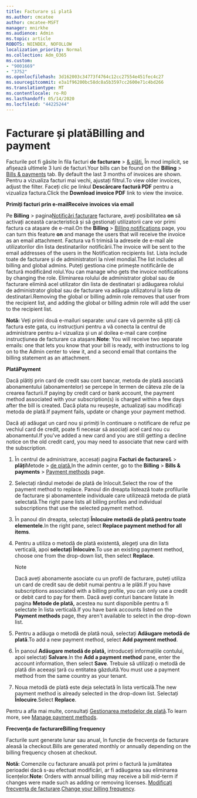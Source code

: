 ```yaml
---
title: Facturare și plată
ms.author: cmcatee
author: cmcatee-MSFT
manager: mnirkhe
ms.audience: Admin
ms.topic: article
ROBOTS: NOINDEX, NOFOLLOW
localization_priority: Normal
ms.collection: Adm_O365
ms.custom:
- "9001669"
- "3752"
ms.openlocfilehash: 3d162003c34773f4764c12cc27554e451fec4c27
ms.sourcegitcommit: e3a1f96200bc58dc8a5b3597cc2600e71c4bd266
ms.translationtype: MT
ms.contentlocale: ro-RO
ms.lasthandoff: 05/14/2020
ms.locfileid: "44225244"
---
```

# <a name="billing-and-payment"></a><span data-ttu-id="92993-102">Facturare și plată</span><span class="sxs-lookup"><span data-stu-id="92993-102">Billing and payment</span></span>

<span data-ttu-id="92993-103">Facturile pot fi găsite în fila facturi **de facturare**  >  [& plăți.](https://go.microsoft.com/fwlink/p/?linkid=848039)  În mod implicit, se afișează ultimele 3 luni de facturi.</span><span class="sxs-lookup"><span data-stu-id="92993-103">Your bills can be found on the **Billing** > [Bills & payments](https://go.microsoft.com/fwlink/p/?linkid=848039) tab.  By default the last 3 months of invoices are shown.</span></span>  <span data-ttu-id="92993-104">Pentru a vizualiza facturi mai vechi, ajustați filtrul.</span><span class="sxs-lookup"><span data-stu-id="92993-104">To view older invoices, adjust the filter.</span></span>  <span data-ttu-id="92993-105">Faceți clic pe linkul **Descărcare factură PDF** pentru a vizualiza factura.</span><span class="sxs-lookup"><span data-stu-id="92993-105">Click the **Download invoice PDF** link to view the invoice.</span></span>

<span data-ttu-id="92993-106">**Primiți facturi prin e-mail**</span><span class="sxs-lookup"><span data-stu-id="92993-106">**Receive invoices via email**</span></span>

<span data-ttu-id="92993-107">Pe **Billing**  >  pagina[Notificări facturare](https://go.microsoft.com/fwlink/p/?linkid=853212) facturare, aveți posibilitatea **on** să activați această caracteristică și să gestionați utilizatorii care vor primi factura ca atașare de e-mail.</span><span class="sxs-lookup"><span data-stu-id="92993-107">On the **Billing** > [Billing notifications](https://go.microsoft.com/fwlink/p/?linkid=853212) page, you can turn this feature **on** and manage the users that will receive the invoice as an email attachment.</span></span> <span data-ttu-id="92993-108">Factura va fi trimisă la adresele de e-mail ale utilizatorilor din lista destinatarilor notificării.</span><span class="sxs-lookup"><span data-stu-id="92993-108">The invoice will be sent to the email addresses of the users in the Notification recipients list.</span></span> <span data-ttu-id="92993-109">Lista include toate de facturare și de administratori la nivel mondial.</span><span class="sxs-lookup"><span data-stu-id="92993-109">The list includes all billing and global admins.</span></span>  <span data-ttu-id="92993-110">Puteți gestiona cine primește notificările de factură modificând rolul.</span><span class="sxs-lookup"><span data-stu-id="92993-110">You can manage who gets the invoice notifications by changing the role.</span></span>  <span data-ttu-id="92993-111">Eliminarea rolului de administrator global sau de facturare elimină acel utilizator din lista de destinatari și adăugarea rolului de administrator global sau de facturare va adăuga utilizatorul la lista de destinatari.</span><span class="sxs-lookup"><span data-stu-id="92993-111">Removing the global or billing admin role removes that user from the recipient list, and adding the global or billing admin role will add the user to the recipient list.</span></span>

<span data-ttu-id="92993-112">**Notă:** Veți primi două e-mailuri separate: unul care vă permite să știți că factura este gata, cu instrucțiuni pentru a vă conecta la centrul de administrare pentru a-l vizualiza și un al doilea e-mail care conține instrucțiunea de facturare ca atașare.</span><span class="sxs-lookup"><span data-stu-id="92993-112">**Note**: You will receive two separate emails: one that lets you know that your bill is ready, with instructions to log on to the Admin center to view it, and a second email that contains the billing statement as an attachment.</span></span>

<span data-ttu-id="92993-113">**Plată**</span><span class="sxs-lookup"><span data-stu-id="92993-113">**Payment**</span></span>

<span data-ttu-id="92993-114">Dacă plătiți prin card de credit sau cont bancar, metoda de plată asociată abonamentului (abonamentelor) se percepe în termen de câteva zile de la crearea facturii.</span><span class="sxs-lookup"><span data-stu-id="92993-114">If paying by credit card or bank account, the payment method associated with your subscription(s) is charged within a few days after the bill is created.</span></span> <span data-ttu-id="92993-115">Dacă plata nu reușește, actualizați sau modificați metoda de plată.</span><span class="sxs-lookup"><span data-stu-id="92993-115">If payment fails, update or change your payment method.</span></span>

<span data-ttu-id="92993-116">Dacă ați adăugat un card nou și primiți în continuare o notificare de refuz pe vechiul card de credit, poate fi necesar să asociați acel card nou cu abonamentul.</span><span class="sxs-lookup"><span data-stu-id="92993-116">If you've added a new card and you are still getting a decline notice on the old credit card, you may need to associate that new card with the subscription.</span></span>

1. <span data-ttu-id="92993-117">În centrul de administrare, accesați pagina **Facturi de facturare**&  >  **plăți**Metode  >  [de plată.](https://go.microsoft.com/fwlink/p/?linkid=2018806)</span><span class="sxs-lookup"><span data-stu-id="92993-117">In the admin center, go to the **Billing** > **Bills & payments** > [Payment methods](https://go.microsoft.com/fwlink/p/?linkid=2018806) page.</span></span>

2. <span data-ttu-id="92993-118">Selectați rândul metodei de plată de înlocuit.</span><span class="sxs-lookup"><span data-stu-id="92993-118">Select the row of the payment method to replace.</span></span> <span data-ttu-id="92993-119">Panoul din dreapta listează toate profilurile de facturare și abonamentele individuale care utilizează metoda de plată selectată.</span><span class="sxs-lookup"><span data-stu-id="92993-119">The right pane lists all billing profiles and individual subscriptions that use the selected payment method.</span></span>

3. <span data-ttu-id="92993-120">În panoul din dreapta, selectați **Înlocuire metodă de plată pentru toate elementele**.</span><span class="sxs-lookup"><span data-stu-id="92993-120">In the right pane, select **Replace payment method for all items**.</span></span>

4. <span data-ttu-id="92993-121">Pentru a utiliza o metodă de plată existentă, alegeți una din lista verticală, apoi **selectați Înlocuire**.</span><span class="sxs-lookup"><span data-stu-id="92993-121">To use an existing payment method, choose one from the drop-down list, then select **Replace**.</span></span>

    > [!NOTE]
    > <span data-ttu-id="92993-122">Dacă aveți abonamente asociate cu un profil de facturare, puteți utiliza un card de credit sau de debit numai pentru a le plăti.</span><span class="sxs-lookup"><span data-stu-id="92993-122">If you have subscriptions associated with a billing profile, you can only use a credit or debit card to pay for them.</span></span> <span data-ttu-id="92993-123">Dacă aveți conturi bancare listate în pagina **Metode de plată,** acestea nu sunt disponibile pentru a fi selectate în lista verticală.</span><span class="sxs-lookup"><span data-stu-id="92993-123">If you have bank accounts listed on the **Payment methods** page, they aren't available to select in the drop-down list.</span></span>

5. <span data-ttu-id="92993-124">Pentru a adăuga o metodă de plată nouă, selectați **Adăugare metodă de plată**.</span><span class="sxs-lookup"><span data-stu-id="92993-124">To add a new payment method, select **Add payment method**.</span></span>

6. <span data-ttu-id="92993-125">În panoul **Adăugare metodă de plată,** introduceți informațiile contului, apoi selectați **Salvare**.</span><span class="sxs-lookup"><span data-stu-id="92993-125">In the **Add a payment method** pane, enter the account information, then select **Save**.</span></span> <span data-ttu-id="92993-126">Trebuie să utilizați o metodă de plată din aceeași țară cu entitatea găzduită.</span><span class="sxs-lookup"><span data-stu-id="92993-126">You must use a payment method from the same country as your tenant.</span></span>

7. <span data-ttu-id="92993-127">Noua metodă de plată este deja selectată în lista verticală.</span><span class="sxs-lookup"><span data-stu-id="92993-127">The new payment method is already selected in the drop-down list.</span></span> <span data-ttu-id="92993-128">Selectați **Înlocuire**.</span><span class="sxs-lookup"><span data-stu-id="92993-128">Select **Replace**.</span></span>

<span data-ttu-id="92993-129">Pentru a afla mai multe, consultați [Gestionarea metodelor de plată](https://docs.microsoft.com/microsoft-365/commerce/billing-and-payments/manage-payment-methods).</span><span class="sxs-lookup"><span data-stu-id="92993-129">To learn more, see [Manage payment methods](https://docs.microsoft.com/microsoft-365/commerce/billing-and-payments/manage-payment-methods).</span></span>

<span data-ttu-id="92993-130">**Frecvența de facturare**</span><span class="sxs-lookup"><span data-stu-id="92993-130">**Billing frequency**</span></span>

<span data-ttu-id="92993-131">Facturile sunt generate lunar sau anual, în funcție de frecvența de facturare aleasă la checkout.</span><span class="sxs-lookup"><span data-stu-id="92993-131">Bills are generated monthly or annually depending on the billing frequency chosen at checkout.</span></span>  

<span data-ttu-id="92993-132">**Notă:** Comenzile cu facturare anuală pot primi o factură la jumătatea perioadei dacă s-au efectuat modificări, ar fi adăugarea sau eliminarea licențelor.</span><span class="sxs-lookup"><span data-stu-id="92993-132">**Note**: Orders with annual billing may receive a bill mid-term if changes were made such as adding or removing licenses.</span></span> <span data-ttu-id="92993-133">[Modificați frecvența de facturare](https://docs.microsoft.com/microsoft-365/commerce/billing-and-payments/change-payment-frequency).</span><span class="sxs-lookup"><span data-stu-id="92993-133">[Change your billing frequency](https://docs.microsoft.com/microsoft-365/commerce/billing-and-payments/change-payment-frequency).</span></span>
